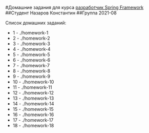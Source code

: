 #Домашние задания для курса [разработчик Spring Framework](https://otus.ru/lessons/javaspring)
##Студент Назаров Константин
##Группа 2021-08

Список домашних заданий:
* 1 - ./homework-1
* 2 - ./homework-2
* 3 - ./homework-3
* 4 - ./homework-4
* 5 - ./homework-5
* 6 - ./homework-6
* 7 - ./homework-7
* 8 - ./homework-8
* 9 - ./homework-9
* 10 - ./homework-10
* 11 - ./homework-11
* 12 - ./homework-12
* 13 - ./homework-13
* 14 - ./homework-14
* 15 - ./homework-15
* 16 - ./homework-16
* 17 - ./homework-17
* 18 - ./homework-18